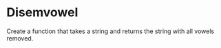# Disemvowel

Create a function that takes a string and returns the string with all vowels
removed.
